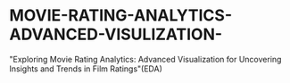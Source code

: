# MOVIE-RATING-ANALYTICS-ADVANCED-VISULIZATION-
 "Exploring Movie Rating Analytics: Advanced Visualization for Uncovering Insights and Trends in Film Ratings"(EDA)
